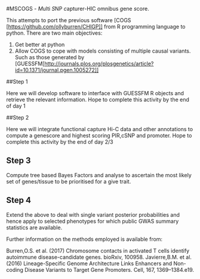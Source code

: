 #MSCOGS - *M*ulti *S*NP *c*apturer-HIC omnibus *g*ene *s*core. 

This attempts to port the previous software [COGS [https://github.com/ollyburren/CHIGP]] from R programming language to python. There are two main objectives:

1. Get better at python
2. Allow COGS to cope with models consisting of multiple causal variants. Such as those generated by [GUESSFM[http://journals.plos.org/plosgenetics/article?id=10.1371/journal.pgen.1005272]]

##Step 1

Here we will develop software to interface with GUESSFM R objects and retrieve the relevant information. Hope to complete this activity by the end of day 1

##Step 2

Here we will integrate functional capture Hi-C data and other annotations to compute a genescore and highest scoring PIR,cSNP and promoter. Hope to complete this activity by the end of day 2/3

## Step 3

Compute tree based Bayes Factors and analyse to ascertain the most likely set of genes/tissue to be prioritised for a give trait.

## Step 4

Extend the above to deal with single variant posterior probabilities and hence apply to selected phenotypes for which public GWAS summary statistics are available.

Further information on the methods employed is available from: 

Burren,O.S. et al. (2017) Chromosome contacts in activated T cells identify autoimmune disease-candidate genes. bioRxiv, 100958.
Javierre,B.M. et al. (2016) Lineage-Specific Genome Architecture Links Enhancers and Non-coding Disease Variants to Target Gene Promoters. Cell, 167, 1369–1384.e19.
